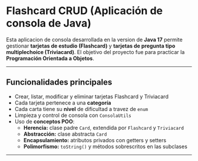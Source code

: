 # Flashcard CRUD (Aplicación de consola de Java)

Esta aplicacion de consola desarrollada en la version de **Java 17** permite gestionar **tarjetas de estudio (Flashcard)** y **tarjetas de pregunta tipo multiplechoice (Triviacard)**.
El objetivo del proyecto fue para practicar la **Programación Orientada a Objetos**.

---

## Funcionalidades principales

- Crear, listar, modificar y eliminar tarjetas Flashcard y Triviacard
- Cada tarjeta pertenece a una **categoría**
- Cada carta tiene su **nivel** de dificultad a travez de `enum`
- Limpieza y control de consola con `ConsolaUtils`
- Uso de **conceptos POO**:
  - **Herencia:** clase padre `Card`, extendida por `Flashcard` y `Triviacard`
  - **Abstracción:** clase abstracta `Card`
  - **Encapsulamiento:** atributos privados con getters y setters
  - **Polimorfismo:** `toString()` y métodos sobrescritos en las subclases

---
